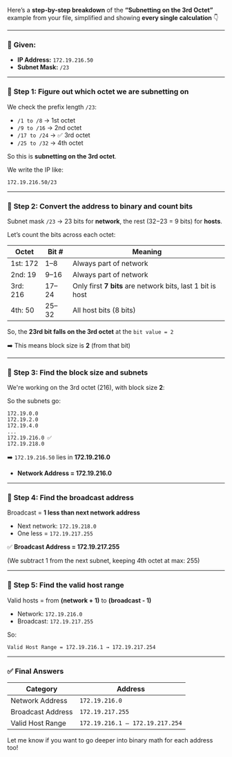 Here’s a **step-by-step breakdown** of the **“Subnetting on the 3rd Octet”** example from your file, simplified and showing **every single calculation** 👇

---

### 📌 **Given:**

- **IP Address:** `172.19.216.50`
- **Subnet Mask:** `/23`

---

### 🧠 **Step 1: Figure out which octet we are subnetting on**

We check the prefix length `/23`:

- `/1 to /8` → 1st octet
- `/9 to /16` → 2nd octet
- `/17 to /24` → ✅ 3rd octet
- `/25 to /32` → 4th octet

So this is **subnetting on the 3rd octet**.

We write the IP like:

```
172.19.216.50/23
```

---

### 🔢 **Step 2: Convert the address to binary and count bits**

Subnet mask `/23` → 23 bits for **network**, the rest (32−23 = 9 bits) for **hosts**.

Let’s count the bits across each octet:

|Octet|Bit #|Meaning|
|---|---|---|
|1st: 172|1–8|Always part of network|
|2nd: 19|9–16|Always part of network|
|3rd: 216|17–24|Only first **7 bits** are network bits, last 1 bit is host|
|4th: 50|25–32|All host bits (8 bits)|

So, the **23rd bit falls on the 3rd octet** at the `bit value = 2`

➡️ This means block size is **2** (from that bit)

---

### 🧮 **Step 3: Find the block size and subnets**

We're working on the 3rd octet (216), with block size **2**:

So the subnets go:

```
172.19.0.0
172.19.2.0
172.19.4.0
...
172.19.216.0 ✅
172.19.218.0
```

➡️ `172.19.216.50` lies in **172.19.216.0**

- **Network Address = 172.19.216.0**

---

### 📡 **Step 4: Find the broadcast address**

Broadcast = **1 less than next network address**

- Next network: `172.19.218.0`
- One less = `172.19.217.255`

✅ **Broadcast Address = 172.19.217.255**

(We subtract 1 from the next subnet, keeping 4th octet at max: 255)

---

### 👥 **Step 5: Find the valid host range**

Valid hosts = from **(network + 1)** to **(broadcast - 1)**

- Network: `172.19.216.0`
- Broadcast: `172.19.217.255`

So:

```
Valid Host Range = 172.19.216.1 → 172.19.217.254
```

---

### ✅ **Final Answers**

|Category|Address|
|---|---|
|Network Address|`172.19.216.0`|
|Broadcast Address|`172.19.217.255`|
|Valid Host Range|`172.19.216.1 – 172.19.217.254`|

Let me know if you want to go deeper into binary math for each address too!